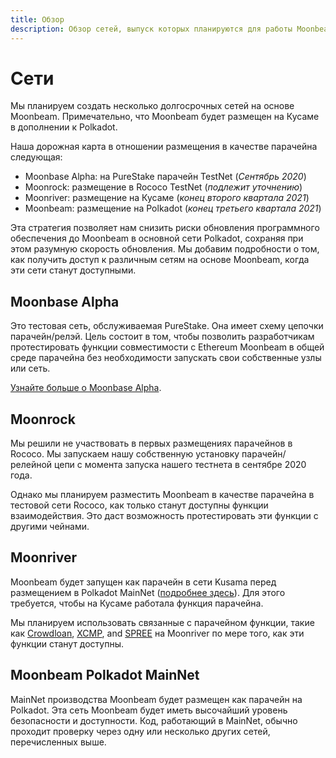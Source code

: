 ```yaml
---
title: Обзор
description: Обзор сетей, выпуск которых планируются для работы Moonbeam, как парачейна смарт-контрактов, совместимого с технологией Ethereum в сети Polkadot.
---
```


# Сети

Мы планируем создать несколько долгосрочных сетей на основе Moonbeam. Примечательно, что Moonbeam будет размещен на Кусаме в дополнении к Polkadot.

Наша дорожная карта в отношении размещения в качестве парачейна следующая:

 - Moonbase Alpha: на PureStake парачейн TestNet (_Сентябрь 2020_) 
 - Moonrock: размещение в Rococo TestNet (_подлежит уточнению_)
 - Moonriver: размещение на Кусаме (_конец второго квартала 2021_)
 - Moonbeam: размещение на Polkadot (_конец третьего квартала 2021_)
 
Эта стратегия позволяет нам снизить риски обновления программного обеспечения до Moonbeam в основной сети Polkadot, сохраняя при этом разумную скорость обновления. Мы добавим подробности о том, как получить доступ к различным сетям на основе Moonbeam, когда эти сети станут доступными.

## Moonbase Alpha

Это тестовая сеть, обслуживаемая PureStake. Она имеет схему цепочки парачейн/релэй. Цель состоит в том, чтобы позволить разработчикам протестировать функции совместимости с Ethereum Moonbeam в общей среде парачейна без необходимости запускать свои собственные узлы или сеть.

[Узнайте больше о Moonbase Alpha](/networks/testnet/).

## Moonrock  

Мы решили не участвовать в первых размещениях парачейнов в Rococo. Мы запускаем нашу собственную установку парачейн/релейной цепи с момента запуска нашего тестнета в сентябре 2020 года.

Однако мы планируем разместить Moonbeam в качестве парачейна в тестовой сети Rococo, как только станут доступны функции взаимодействия. Это даст возможность протестировать эти функции с другими чейнами.

## Moonriver

Moonbeam будет запущен как парачейн в сети Kusama перед размещением в Polkadot MainNet ([подробнее здесь](https://www.purestake.com/news/moonbeam-on-kusama/)). Для этого требуется, чтобы на Кусаме работала функция парачейна.

Мы планируем использовать связанные с парачейном функции, такие как [Crowdloan](https://wiki.polkadot.network/docs/en/learn-crowdloans), [XCMP](https://wiki.polkadot.network/docs/en/learn-crosschain), and [SPREE](https://wiki.polkadot.network/docs/en/learn-spree) на Moonriver по мере того, как эти функции станут доступны.

## Moonbeam Polkadot MainNet

MainNet производства Moonbeam будет размещен как парачейн на Polkadot. Эта сеть Moonbeam будет иметь высочайший уровень безопасности и доступности. Код, работающий в MainNet, обычно проходит проверку через одну или несколько других сетей, перечисленных выше.
